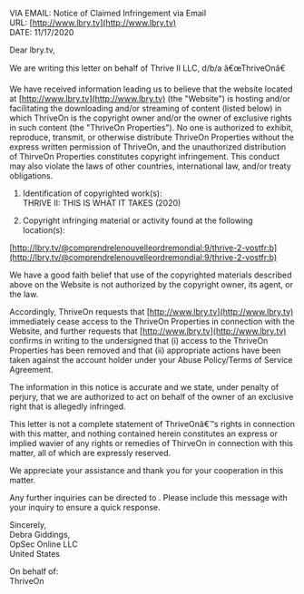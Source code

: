 ﻿
VIA EMAIL: Notice of Claimed Infringement via Email  
URL: [http://www.lbry.tv](http://www.lbry.tv)  
DATE: 11/17/2020  
  
Dear lbry.tv,  
  
We are writing this letter on behalf of Thrive II LLC, d/b/a â€œThriveOnâ€  
  
We have received information leading us to believe that the website located at [http://www.lbry.tv](http://www.lbry.tv) (the "Website") is hosting and/or facilitating the downloading and/or streaming of content (listed below) in which ThriveOn is the copyright owner and/or the owner of exclusive rights in such content (the "ThriveOn Properties"). No one is authorized to exhibit, reproduce, transmit, or otherwise distribute ThriveOn Properties without the express written permission of ThriveOn, and the unauthorized distribution of ThirveOn Properties constitutes copyright infringement. This conduct may also violate the laws of other countries, international law, and/or treaty obligations.  
  
1. Identification of copyrighted work(s):  
THRIVE II: THIS IS WHAT IT TAKES (2020)  
  
2. Copyright infringing material or activity found at the following location(s):  
  
[http://lbry.tv/@comprendrelenouvelleordremondial:9/thrive-2-vostfr:b](http://lbry.tv/@comprendrelenouvelleordremondial:9/thrive-2-vostfr:b)  
  
We have a good faith belief that use of the copyrighted materials described above on the Website is not authorized by the copyright owner, its agent, or the law.  
  
Accordingly, ThriveOn requests that [http://www.lbry.tv](http://www.lbry.tv) immediately cease access to the ThriveOn Properties in connection with the Website, and further requests that [http://www.lbry.tv](http://www.lbry.tv) confirms in writing to the undersigned that (i) access to the ThriveOn Properties has been removed and that (ii) appropriate actions have been taken against the account holder under your Abuse Policy/Terms of Service Agreement.  
  
The information in this notice is accurate and we state, under penalty of perjury, that we are authorized to act on behalf of the owner of an exclusive right that is allegedly infringed.  
  
This letter is not a complete statement of ThriveOnâ€™s rights in connection with this matter, and nothing contained herein constitutes an express or implied wavier of any rights or remedies of ThirveOn in connection with this matter, all of which are expressly reserved.  
  
We appreciate your assistance and thank you for your cooperation in this matter.  
  
Any further inquiries can be directed to <personal information redacted>. Please include this message with your inquiry to ensure a quick response.  
  
Sincerely,  
Debra Giddings,  
OpSec Online LLC  
<personal information redacted>
United States  
  
<personal information redacted>
  
On behalf of:  
ThriveOn  
<personal information redacted>
